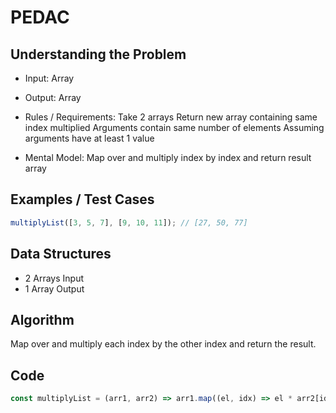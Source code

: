 # PEDAC

## Understanding the Problem

- Input:
  Array
- Output:
  Array

- Rules / Requirements:
  Take 2 arrays
  Return new array containing same index multiplied
  Arguments contain same number of elements
  Assuming arguments have at least 1 value

- Mental Model:
  Map over and multiply index by index and return result array

## Examples / Test Cases

```js
multiplyList([3, 5, 7], [9, 10, 11]); // [27, 50, 77]
```

## Data Structures

- 2 Arrays
  Input
- 1 Array
  Output

## Algorithm

Map over and multiply each index by the other index and return the result.

## Code

```js
const multiplyList = (arr1, arr2) => arr1.map((el, idx) => el * arr2[idx]);
```
